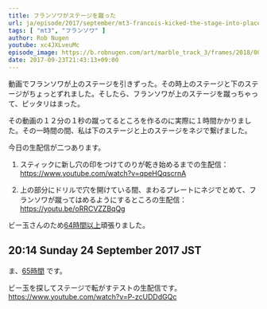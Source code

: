 ```yaml
---
title: フランソワがステージを蹴った
url: ja/episode/2017/september/mt3-francois-kicked-the-stage-into-place/
tags: [ "mt3", "フランソワ" ]
author: Rob Nugen
youtube: xc4JXLveuMc
episode_image: https://b.robnugen.com/art/marble_track_3/frames/2018/00010_002_07_X1_0272.jpg
date: 2017-09-23T21:43:13+09:00
---
```


動画でフランソワが上のステージを引きずった。その時上のステージと下のステージがちょっとずれました。そしたら、フランソワが上のステージを蹴っちゃって、ピッタリはまった。

その動画の１２分の１秒の蹴ってるところを作るのに実際に１時間かかりました。その一時間の間、私は下のステージと上のステージをネジで繋げました。

今日の生配信が二つあります。

1. スティックに新し穴の印をつけてのりが乾き始めるまでの生配信：https://www.youtube.com/watch?v=qpeHQqscrnA

2. 上の部分にドリルで穴を開けている間、まわるプレートにネジでとめて、フランソワが蹴ってはめるようにするところの生配信：https://youtu.be/oRRCVZZBqQg

ビー玉さんのため[64時間以上](
http://www.grun1.com/utils/timeCalc.html?t1=4:14:42&c1=June%202017&t2=10:16:10&c2=July%202017&t3=26:12:06&c3=Aug%202017&t4=1:47:01&c4=1%20Sep%202017&t5=2:06:04&c5=6%20Sep%202017&t6=1:40:20&c6=8%20Sep%202017&t7=2:20:11&c7=9%20Sep%202017&t8=56:19&c8=9%20Sep%202017&t9=20:00&c9=9%20Sep%20extra%2020&t10=1:49:24&c10=11%20Sep%202017&t11=2:03:15&c11=12%20Sep%202017&t12=1:03:03&c12=14%20Sep%202017&t13=25:32&c13=18%20Sep%202017&t14=48:09&c14=18%20Sep%202017&t15=2:44:43&c15=22%20Sep%202017&t16=2:00:21&c16=22%20Sep%202017&t17=2:31:01&c17=23%20Sep%202017&t18=1:08:31&c18=23%20Sep%202017&mode=0&fs3=1&ft2=1&f3t1=1&f4t0=1&d=:&o4=1&fps=
)頑張りました。

## 20:14 Sunday 24 September 2017 JST

ま、[65時間](
http://www.grun1.com/utils/timeCalc.html?t1=4:14:42&c1=June%202017&t2=10:16:10&c2=July%202017&t3=26:12:06&c3=Aug%202017&t4=1:47:01&c4=1%20Sep%202017&t5=2:06:04&c5=6%20Sep%202017&t6=1:40:20&c6=8%20Sep%202017&t7=2:20:11&c7=9%20Sep%202017&t8=56:19&c8=9%20Sep%202017&t9=20:00&c9=9%20Sep%20extra%2020&t10=1:49:24&c10=11%20Sep%202017&t11=2:03:15&c11=12%20Sep%202017&t12=1:03:03&c12=14%20Sep%202017&t13=25:32&c13=18%20Sep%202017&t14=48:09&c14=18%20Sep%202017&t15=2:44:43&c15=22%20Sep%202017&t16=2:00:21&c16=22%20Sep%202017&t17=2:31:01&c17=23%20Sep%202017&t18=1:08:31&c18=23%20Sep%202017&t19=36:19&c19=24%20Sep%202017%20test%20rolling&mode=0&fs3=1&ft2=1&f3t1=1&f4t0=1&d=:&o4=1&fps=
) です。

ビー玉を探してステージで転がすテストの生配信です。 https://www.youtube.com/watch?v=P-zcUDDdGQc
